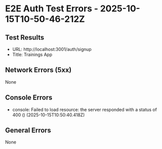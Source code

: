 # E2E Auth Test Errors - 2025-10-15T10-50-46-212Z

## Test Results
- URL: http://localhost:3001/auth/signup
- Title: Trainings App

## Network Errors (5xx)
None

## Console Errors
- console: Failed to load resource: the server responded with a status of 400 () (2025-10-15T10:50:40.418Z)

## General Errors
None
